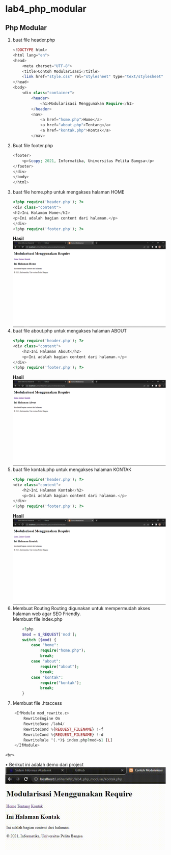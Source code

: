# lab4_php_modular
## Php Modular
1. buat file header.php
    ```php
    <!DOCTYPE html>
    <html lang="en">
    <head>
        <meta charset="UTF-8">
        <title>Contoh Modularisasi</title>
        <link href="style.css" rel="stylesheet" type="text/stylesheet" media="screen" />
    </head>
    <body>
        <div class="container">
            <header>
                <h1>Modularisasi Menggunakan Require</h1>
            </header>
            <nav>
                <a href="home.php">Home</a>
                <a href="about.php">Tentang</a>
                <a href="kontak.php">Kontak</a>
            </nav>
    ```
2. Buat file footer.php
    ```php
    <footer>
        <p>&copy; 2021, Informatika, Universitas Pelita Bangsa</p>
    </footer>
    </div>
    </body>
    </html>
    ```
3. buat file home.php untuk mengakses halaman HOME
    ```php
    <?php require('header.php'); ?>
    <div class="content">
    <h2>Ini Halaman Home</h2>
    <p>Ini adalah bagian content dari halaman.</p>
    </div>
    <?php require('footer.php'); ?>
    ```
    <b>Hasil</b><br>
   ![Gambar1](img/home.png)
4. buat file about.php untuk mengakses halaman ABOUT
    ```php
    <?php require('header.php'); ?>
    <div class="content">
        <h2>Ini Halaman About</h2>
        <p>Ini adalah bagian content dari halaman.</p>
    </div>
    <?php require('footer.php'); ?>
    ```
    <b>Hasil</b><br>
   ![Gambar1](img/about.png)
5. buat file kontak.php untuk mengakses halaman KONTAK
    ```php
    <?php require('header.php'); ?>
    <div class="content">
        <h2>Ini Halaman Kontak</h2>
        <p>Ini adalah bagian content dari halaman.</p>
    </div>
    <?php require('footer.php'); ?>
    ```
    <b>Hasil</b><br>
   ![Gambar1](img/kontak.png)
6. Membuat Routing
Routing digunakan untuk mempermudah akses halaman web agar SEO Friendly.<br>
Membuat file index.php
    ```php
        <?php
        $mod = $_REQUEST['mod'];
        switch ($mod) {
            case "home":
                require("home.php");
                break;
            case "about":
                require("about");
                break;
            case "kontak":
                require("kontak");
                break;
        }
    ```
7. Membuat file .htaccess
```php
    <IfModule mod_rewrite.c>
        RewriteEngine On
        RewriteBase /lab4/
        RewriteCond %{REQUEST_FILENAME} !-f
        RewriteCond %{REQUEST_FILENAME} !-d
        RewriteRule ^(.*)$ index.php?mod=$1 [L]
    </IfModule>
```
    <br>
• Berikut ini adalah demo dari project
![Gambar1](img/modularphp.gif)